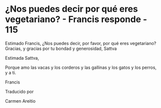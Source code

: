 # ¿Nos puedes decir por qué eres vegetariano? - Francis responde - 115

Estimado Francis, &iquest;Nos puedes decir, por favor, por qu&eacute; eres vegetariano? Gracias, y gracias por tu bondad y generosidad, Sattva

Estimada Sattva,

Porque amo las vacas y los corderos y las gallinas y los gatos y los perros, y a ti.

Francis

Traducido por 

Carmen Areitio

